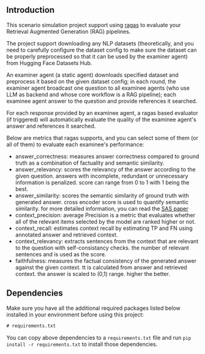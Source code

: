 ## Introduction

This scenario simulation project support using [ragas](https://github.com/explodinggradients/ragas) to evaluate your Retrieval Augmented Generation (RAG) pipelines.

The project support downloading any NLP datasets (theoretically, and you need to carefully configure the dataset config to make sure the dataset can be properly preprocessed so that it can be used by the examiner agent) from Hugging Face Datasets Hub.

An examiner agent (a static agent) downloads specified dataset and preprocess it based on the given dataset config; in each round, the examiner agent broadcast one question to all examinee agents (who use LLM as backend and whose core workflow is a RAG pipeline); each examinee agent answer to the question and provide references it searched.

For each response provided by an examinee agent, a ragas based evaluator (if triggered) will automatically evaluate the quality of the examinee agent's answer and references it searched.

Below are metrics that ragas supports, and you can select some of them (or all of them) to evaluate each examinee's performance:
- answer_correctness: measures answer correctness compared to ground truth as a combination of factuality and semantic similarity.
- answer_relevancy: scores the relevancy of the answer according to the given question. answers with incomplete, redundant or unnecessary information is penalized. score can range from 0 to 1 with 1 being the best.
- answer_similarity: scores the semantic similarity of ground truth with generated answer. cross encoder score is used to quantify semantic similarity. for more detailed information, you can read the [SAS paper](https://arxiv.org/pdf/2108.06130.pdf)
- context_precision: average Precision is a metric that evaluates whether all of the relevant items selected by the model are ranked higher or not.
- context_recall: estimates context recall by estimating TP and FN using annotated answer and retrieved context.
- context_relevancy: extracts sentences from the context that are relevant to the question with self-consistancy checks. the number of relevant sentences and is used as the score.
- faithfulness: measures the factual consistency of the generated answer against the given context. tt is calculated from answer and retrieved context. the answer is scaled to (0,1) range. higher the better.

<!-- 
# un-comment when chart is implemented

When all samples are answered by all examinees, a reporter will generate a chart to show each examinee's performance on selected metrics.

-->

## Dependencies

Make sure you have all the additional required packages listed below installed in your environment before using this project:

```txt
# requirements.txt
```

You can copy above dependencies to a `requirements.txt` file and run `pip install -r requirements.txt` to install those dependencies.